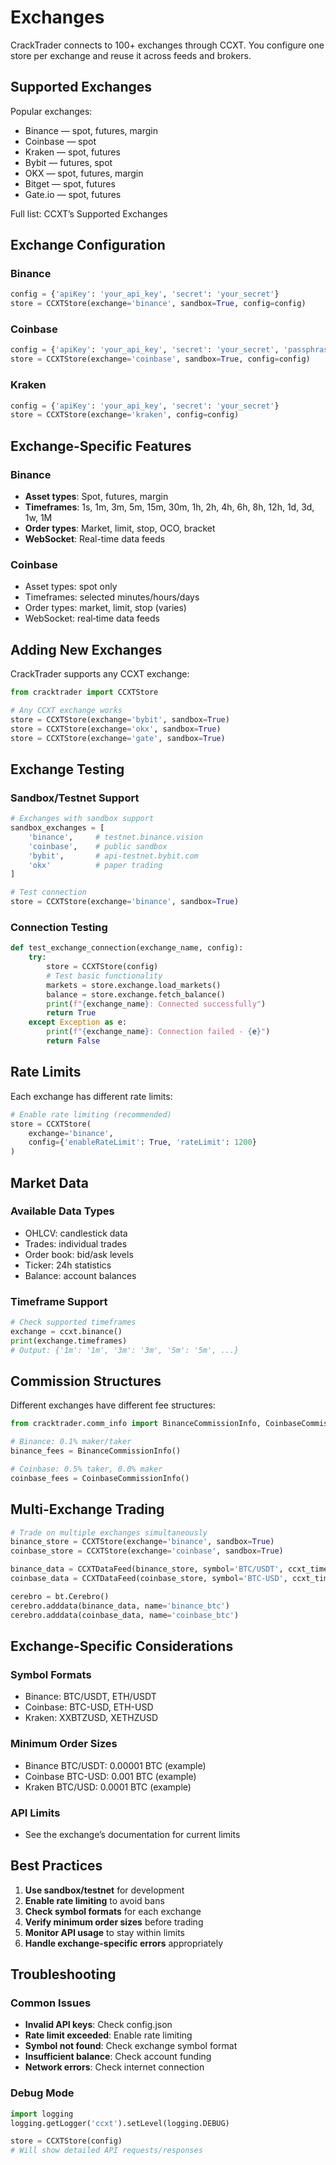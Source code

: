 # Exchanges

CrackTrader connects to 100+ exchanges through CCXT. You configure one store per exchange and reuse it across feeds and brokers.

## Supported Exchanges

Popular exchanges:
- Binance — spot, futures, margin
- Coinbase — spot
- Kraken — spot, futures
- Bybit — futures, spot
- OKX — spot, futures, margin
- Bitget — spot, futures
- Gate.io — spot, futures

Full list: CCXT’s Supported Exchanges

## Exchange Configuration

### Binance
```python
config = {'apiKey': 'your_api_key', 'secret': 'your_secret'}
store = CCXTStore(exchange='binance', sandbox=True, config=config)
```

### Coinbase
```python
config = {'apiKey': 'your_api_key', 'secret': 'your_secret', 'passphrase': 'your_passphrase'}
store = CCXTStore(exchange='coinbase', sandbox=True, config=config)
```

### Kraken
```python
config = {'apiKey': 'your_api_key', 'secret': 'your_secret'}
store = CCXTStore(exchange='kraken', config=config)
```

## Exchange-Specific Features

### Binance
- **Asset types**: Spot, futures, margin
- **Timeframes**: 1s, 1m, 3m, 5m, 15m, 30m, 1h, 2h, 4h, 6h, 8h, 12h, 1d, 3d, 1w, 1M
- **Order types**: Market, limit, stop, OCO, bracket
- **WebSocket**: Real-time data feeds

### Coinbase
- Asset types: spot only
- Timeframes: selected minutes/hours/days
- Order types: market, limit, stop (varies)
- WebSocket: real‑time data feeds

## Adding New Exchanges

CrackTrader supports any CCXT exchange:

```python
from cracktrader import CCXTStore

# Any CCXT exchange works
store = CCXTStore(exchange='bybit', sandbox=True)
store = CCXTStore(exchange='okx', sandbox=True)
store = CCXTStore(exchange='gate', sandbox=True)
```

## Exchange Testing

### Sandbox/Testnet Support
```python
# Exchanges with sandbox support
sandbox_exchanges = [
    'binance',     # testnet.binance.vision
    'coinbase',    # public sandbox
    'bybit',       # api-testnet.bybit.com
    'okx'          # paper trading
]

# Test connection
store = CCXTStore(exchange='binance', sandbox=True)
```

### Connection Testing
```python
def test_exchange_connection(exchange_name, config):
    try:
        store = CCXTStore(config)
        # Test basic functionality
        markets = store.exchange.load_markets()
        balance = store.exchange.fetch_balance()
        print(f"{exchange_name}: Connected successfully")
        return True
    except Exception as e:
        print(f"{exchange_name}: Connection failed - {e}")
        return False
```

## Rate Limits

Each exchange has different rate limits:

```python
# Enable rate limiting (recommended)
store = CCXTStore(
    exchange='binance',
    config={'enableRateLimit': True, 'rateLimit': 1200}
)
```

## Market Data

### Available Data Types
- OHLCV: candlestick data
- Trades: individual trades
- Order book: bid/ask levels
- Ticker: 24h statistics
- Balance: account balances

### Timeframe Support
```python
# Check supported timeframes
exchange = ccxt.binance()
print(exchange.timeframes)
# Output: {'1m': '1m', '3m': '3m', '5m': '5m', ...}
```

## Commission Structures

Different exchanges have different fee structures:

```python
from cracktrader.comm_info import BinanceCommissionInfo, CoinbaseCommissionInfo

# Binance: 0.1% maker/taker
binance_fees = BinanceCommissionInfo()

# Coinbase: 0.5% taker, 0.0% maker
coinbase_fees = CoinbaseCommissionInfo()
```

## Multi-Exchange Trading

```python
# Trade on multiple exchanges simultaneously
binance_store = CCXTStore(exchange='binance', sandbox=True)
coinbase_store = CCXTStore(exchange='coinbase', sandbox=True)

binance_data = CCXTDataFeed(binance_store, symbol='BTC/USDT', ccxt_timeframe='1h')
coinbase_data = CCXTDataFeed(coinbase_store, symbol='BTC-USD', ccxt_timeframe='1h')

cerebro = bt.Cerebro()
cerebro.adddata(binance_data, name='binance_btc')
cerebro.adddata(coinbase_data, name='coinbase_btc')
```

## Exchange-Specific Considerations

### Symbol Formats
- Binance: BTC/USDT, ETH/USDT
- Coinbase: BTC-USD, ETH-USD
- Kraken: XXBTZUSD, XETHZUSD

### Minimum Order Sizes
- Binance BTC/USDT: 0.00001 BTC (example)
- Coinbase BTC-USD: 0.001 BTC (example)
- Kraken BTC/USD: 0.0001 BTC (example)

### API Limits
- See the exchange’s documentation for current limits

## Best Practices

1. **Use sandbox/testnet** for development
2. **Enable rate limiting** to avoid bans
3. **Check symbol formats** for each exchange
4. **Verify minimum order sizes** before trading
5. **Monitor API usage** to stay within limits
6. **Handle exchange-specific errors** appropriately

## Troubleshooting

### Common Issues
- **Invalid API keys**: Check config.json
- **Rate limit exceeded**: Enable rate limiting
- **Symbol not found**: Check exchange symbol format
- **Insufficient balance**: Check account funding
- **Network errors**: Check internet connection

### Debug Mode
```python
import logging
logging.getLogger('ccxt').setLevel(logging.DEBUG)

store = CCXTStore(config)
# Will show detailed API requests/responses
```
